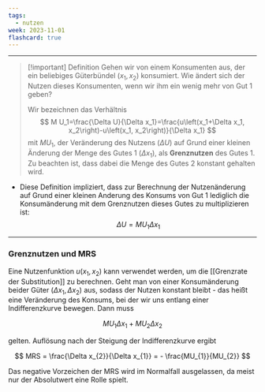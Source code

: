 ```yaml
---
tags:
  - nutzen
week: 2023-11-01
flashcard: true
---
```

***

> [!important] Definition
> Gehen wir von einem Konsumenten aus, der ein beliebiges Güterbündel ($x_{1}, x_{2}$) konsumiert. Wie ändert sich der Nutzen dieses Konsumenten, wenn wir ihm ein wenig mehr von Gut 1 geben?
> 
> Wir bezeichnen das Verhältnis
> $$
> M U_1=\frac{\Delta U}{\Delta x_1}=\frac{u\left(x_1+\Delta x_1, x_2\right)-u\left(x_1, x_2\right)}{\Delta x_1}
> $$
> mit $MU_{1}$, der Veränderung des Nutzens ($\Delta U$) auf Grund einer kleinen Änderung der Menge des Gutes 1 ($\Delta x_{1}$), als **Grenznutzen** des Gutes 1.
> Zu beachten ist, dass dabei die Menge des Gutes 2 konstant gehalten wird.

- Diese Definition impliziert, dass zur Berechnung der Nutzenänderung auf Grund einer kleinen Anderung des Konsums von Gut 1 lediglich die Konsumänderung mit dem Grenznutzen dieses Gutes zu multiplizieren ist:
$$
\Delta U=M U_1 \Delta x_1
$$
***
### Grenznutzen und MRS

Eine Nutzenfunktion $u(x_{1}, x_{2})$ kann verwendet werden, um die [[Grenzrate der Substitution]] zu berechnen.
Geht man von einer Konsumänderung beider Güter ($\Delta x_{1}, \Delta x_{2}$) aus, sodass der Nutzen konstant bleibt - das heißt eine Veränderung des Konsums, bei der wir uns entlang einer Indifferenzkurve bewegen.
Dann muss

$$
MU_{1}\Delta x_{1} + MU_{2} \Delta x_{2}
$$

gelten. Auflösung nach der Steigung der Indifferenzkurve ergibt

$$
MRS = \frac{\Delta x_{2}}{\Delta x_{1}} = - \frac{MU_{1}}{MU_{2}}
$$

Das negative Vorzeichen der MRS wird im Normalfall ausgelassen, da meist nur der Absolutwert eine Rolle spielt.
